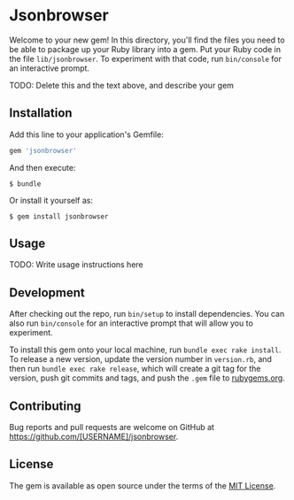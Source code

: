 # Jsonbrowser

Welcome to your new gem! In this directory, you'll find the files you need to be able to package up your Ruby library into a gem. Put your Ruby code in the file `lib/jsonbrowser`. To experiment with that code, run `bin/console` for an interactive prompt.

TODO: Delete this and the text above, and describe your gem

## Installation

Add this line to your application's Gemfile:

```ruby
gem 'jsonbrowser'
```

And then execute:

    $ bundle

Or install it yourself as:

    $ gem install jsonbrowser

## Usage

TODO: Write usage instructions here

## Development

After checking out the repo, run `bin/setup` to install dependencies. You can also run `bin/console` for an interactive prompt that will allow you to experiment.

To install this gem onto your local machine, run `bundle exec rake install`. To release a new version, update the version number in `version.rb`, and then run `bundle exec rake release`, which will create a git tag for the version, push git commits and tags, and push the `.gem` file to [rubygems.org](https://rubygems.org).

## Contributing

Bug reports and pull requests are welcome on GitHub at https://github.com/[USERNAME]/jsonbrowser.


## License

The gem is available as open source under the terms of the [MIT License](http://opensource.org/licenses/MIT).

